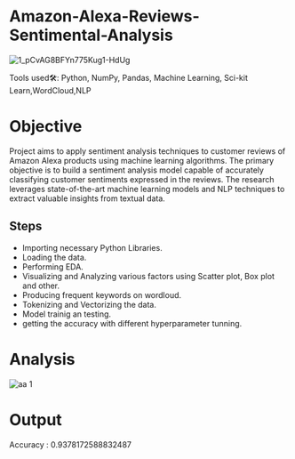 # Amazon-Alexa-Reviews-Sentimental-Analysis

![1_pCvAG8BFYn775Kug1-HdUg](https://github.com/Abhi2850/Amazone-Reviews-Sentimental-Analysis/assets/91343400/04163eeb-d6ac-42fa-8626-9af52e0ab51e)

Tools used🛠: Python, NumPy, Pandas, Machine Learning, Sci-kit Learn,WordCloud,NLP 

# Objective
Project aims to apply sentiment analysis techniques to customer reviews of Amazon Alexa products using machine learning     algorithms. The primary objective is to build a sentiment analysis model capable of accurately classifying customer sentiments expressed in the reviews. The research leverages state-of-the-art machine learning models and NLP techniques to extract valuable insights from textual data.

## Steps
* Importing necessary Python Libraries.
* Loading the data. 
* Performing EDA.
* Visualizing and Analyzing various factors using Scatter plot, Box plot and other.
* Producing frequent keywords on  wordloud.
* Tokenizing and Vectorizing the data.
* Model trainig an testing.
* getting the accuracy with different hyperparameter tunning.


# Analysis
![aa 1](https://github.com/Abhi2850/Amazone-Reviews-Sentimental-Analysis/assets/91343400/cce2b7ae-b0fe-4ce3-b036-095ec6814ce4)


# Output

Accuracy : 0.9378172588832487
